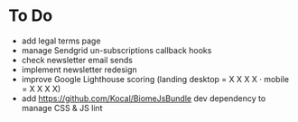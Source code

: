To Do
=====

 * add legal terms page
 * manage Sendgrid un-subscriptions callback hooks
 * check newsletter email sends
 * implement newsletter redesign
 * improve Google Lighthouse scoring (landing desktop = X X X X · mobile = X X X X)
 * add https://github.com/Kocal/BiomeJsBundle dev dependency to manage CSS & JS lint
